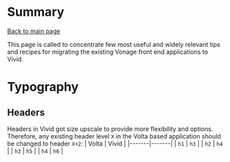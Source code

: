 # Summary

[Back to main page](../readme.md)

This page is called to concentrate few most useful and widely relevant tips and recipes for migrating the existing Vonage front end applications to Vivid.

# Typography

## Headers

Headers in Vivid got size upscale to provide more flexibility and options.
Therefore, any existing header level `X` in the Volta based application should be changed to header `X+2`:
| Volta | Vivid |
|-------|-------|
| `h1`  | `h3`  |
| `h2`  | `h4`  |
| `h3`  | `h5`  |
| `h4`  | `h6`  |